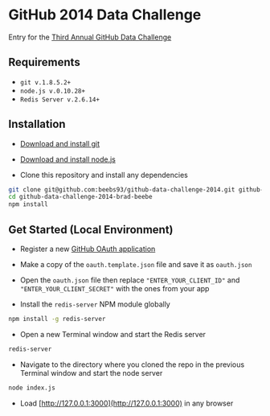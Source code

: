 GitHub 2014 Data Challenge
=========

Entry for the [Third Annual GitHub Data Challenge](https://github.com/blog/1864-third-annual-github-data-challenge)

Requirements
--------------
- `git v.1.8.5.2+`
- `node.js v.0.10.28+`
- `Redis Server v.2.6.14+`

Installation
--------------
- [Download and install git](http://git-scm.com/downloads)

- [Download and install node.js](http://nodejs.org/download/)

- Clone this repository and install any dependencies

```sh
git clone git@github.com:beebs93/github-data-challenge-2014.git github-data-challenge-2014-brad-beebe
cd github-data-challenge-2014-brad-beebe
npm install
```

Get Started (Local Environment)
--------------

- Register a new [GitHub OAuth application](https://github.com/settings/applications/new)

- Make a copy of the `oauth.template.json` file and save it as `oauth.json`

- Open the `oauth.json` file then replace `"ENTER_YOUR_CLIENT_ID"` and `"ENTER_YOUR_CLIENT_SECRET"` with the ones from your app

- Install the `redis-server` NPM module globally

```sh
npm install -g redis-server
```

- Open a new Terminal window and start the Redis server

```sh
redis-server
```

- Navigate to the directory where you cloned the repo in the previous Terminal window and start the node server

```sh
node index.js
```

- Load [http://127.0.0.1:3000](http://127.0.0.1:3000) in any browser
